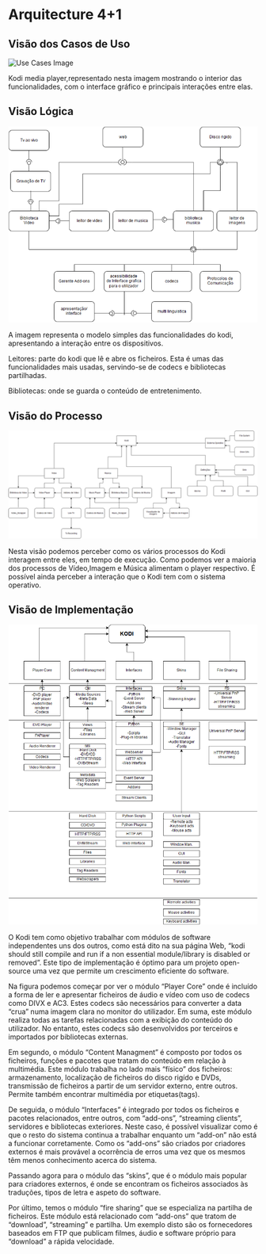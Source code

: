 # Arquitecture 4+1

## Visão dos Casos de Uso

![Use Cases Image](Use_Case_View.png)

Kodi media player,representado nesta imagem mostrando o interior das funcionalidades, com o interface gráfico e principais interações entre elas.

## Visão Lógica

![Logical View Image](Logical_View.png)

A imagem representa o modelo simples das funcionalidades do kodi, apresentando a interação entre os dispositivos.

Leitores: parte do kodi que lê e abre os ficheiros. Esta é umas das funcionalidades mais usadas, servindo-se de codecs e bibliotecas partilhadas.

Bibliotecas: onde se guarda o conteúdo de entretenimento.

## Visão do Processo

![Process View Image](Process_View.png)

Nesta visão podemos perceber como os vários processos do Kodi interagem entre eles, em tempo de execução. Como podemos ver a maioria dos processos de Vídeo,Imagem e Música alimentam o player respectivo. É possível ainda perceber a interação que o Kodi tem com o sistema operativo.

## Visão de Implementação

![Implementation View Image](Implementation_View.png)

O Kodi tem como objetivo trabalhar com módulos de software independentes uns dos outros, como está dito na sua página Web, “kodi should still compile and run if a non essential module/library is disabled or removed”.
Este tipo de implementação é óptimo para um projeto open-source uma vez que permite um crescimento eficiente do software.

Na figura podemos começar por ver o módulo “Player Core” onde é incluído a forma de ler e apresentar ficheiros de áudio e vídeo com uso de codecs como DIVX e AC3. Estes codecs são necessários para converter a data “crua” numa imagem clara no monitor do utilizador. Em suma, este módulo realiza todas as tarefas relacionadas com a exibição do conteúdo do utilizador. No entanto, estes codecs são desenvolvidos por terceiros e importados por bibliotecas externas.

Em segundo, o módulo “Content Managment” é composto por todos os ficheiros, funções e pacotes que tratam do conteúdo em relação à multimédia. Este módulo trabalha no lado mais “físico” dos ficheiros: armazenamento, localização de ficheiros do disco rigído  e DVDs, transmissão de ficheiros a partir de um servidor externo, entre outros. Permite também encontrar multimédia por etiquetas(tags).

De seguida, o módulo “Interfaces” é integrado por todos os ficheiros e pacotes relacionados, entre outros, com “add-ons”, “streaming clients”, servidores e bibliotecas exteriores. Neste caso, é possível visualizar como é que o resto do sistema continua a trabalhar enquanto um “add-on” não está a funcionar corretamente. Como os “add-ons” são criados por criadores externos é mais provável a ocorrência de erros uma vez que os mesmos têm menos conhecimento acerca do sistema.

Passando agora para o módulo das “skins”, que é o módulo mais popular para criadores externos, é onde se encontram os ficheiros associados às traduções, tipos de letra e aspeto do software.

Por último, temos o módulo “fire sharing” que se especializa na partilha de ficheiros. Este módulo está relacionado com “add-ons” que tratom de “download”, “streaming” e partilha. Um exemplo disto são os fornecedores baseados em FTP que publicam filmes, áudio e software próprio para “download” a rápida velocidade.


